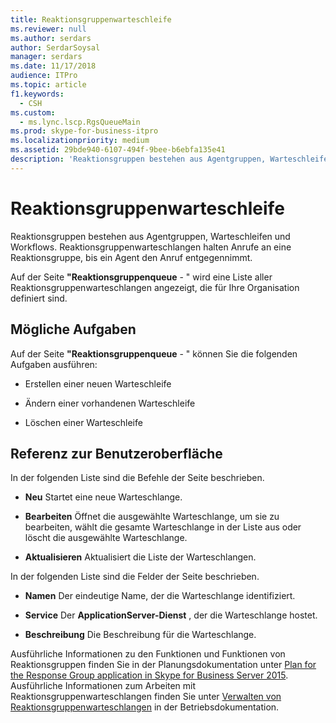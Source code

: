 ```yaml
---
title: Reaktionsgruppenwarteschleife
ms.reviewer: null
ms.author: serdars
author: SerdarSoysal
manager: serdars
ms.date: 11/17/2018
audience: ITPro
ms.topic: article
f1.keywords:
  - CSH
ms.custom:
  - ms.lync.lscp.RgsQueueMain
ms.prod: skype-for-business-itpro
ms.localizationpriority: medium
ms.assetid: 29bde940-6107-494f-9bee-b6ebfa135e41
description: 'Reaktionsgruppen bestehen aus Agentgruppen, Warteschleifen und Workflows. Reaktionsgruppenwarteschlangen halten Anrufe an eine Reaktionsgruppe, bis ein Agent den Anruf entgegennimmt.'
---
```


# <a name="response-groups-queue"></a>Reaktionsgruppenwarteschleife

Reaktionsgruppen bestehen aus Agentgruppen, Warteschleifen und Workflows. Reaktionsgruppenwarteschlangen halten Anrufe an eine Reaktionsgruppe, bis ein Agent den Anruf entgegennimmt.

Auf der Seite **"Reaktionsgruppenqueue** - " wird eine Liste aller Reaktionsgruppenwarteschlangen angezeigt, die für Ihre Organisation definiert sind.

## <a name="tasks-you-can-perform"></a>Mögliche Aufgaben

Auf der Seite **"Reaktionsgruppenqueue** - " können Sie die folgenden Aufgaben ausführen:

- Erstellen einer neuen Warteschleife

- Ändern einer vorhandenen Warteschleife

- Löschen einer Warteschleife

## <a name="ui-reference"></a>Referenz zur Benutzeroberfläche

In der folgenden Liste sind die Befehle der Seite beschrieben.

- **Neu** Startet eine neue Warteschlange.

- **Bearbeiten** Öffnet die ausgewählte Warteschlange, um sie zu bearbeiten, wählt die gesamte Warteschlange in der Liste aus oder löscht die ausgewählte Warteschlange.

- **Aktualisieren** Aktualisiert die Liste der Warteschlangen.

In der folgenden Liste sind die Felder der Seite beschrieben.

- **Namen** Der eindeutige Name, der die Warteschlange identifiziert.

- **Service** Der **ApplicationServer-Dienst** , der die Warteschlange hostet.

- **Beschreibung** Die Beschreibung für die Warteschlange.

Ausführliche Informationen zu den Funktionen und Funktionen von Reaktionsgruppen finden Sie in der Planungsdokumentation unter [Plan for the Response Group application in Skype for Business Server 2015](../../plan-your-deployment/enterprise-voice-solution/response-group.md). Ausführliche Informationen zum Arbeiten mit Reaktionsgruppenwarteschlangen finden Sie unter [Verwalten von Reaktionsgruppenwarteschlangen](/previous-versions/office/lync-server-2013/lync-server-2013-managing-response-group-queues) in der Betriebsdokumentation.
